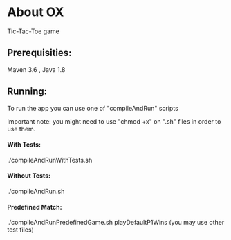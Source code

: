# About OX
Tic-Tac-Toe game

## Prerequisities:
Maven 3.6 , Java 1.8

## Running: 
To run the app you can use one of "compileAndRun" scripts

Important note: you might need to use "chmod +x" on ".sh" files in order to use them.


#### With Tests:
./compileAndRunWithTests.sh
#### Without Tests:
./compileAndRun.sh
#### Predefined Match:
./compileAndRunPredefinedGame.sh playDefaultP1Wins (you may use other test files)
